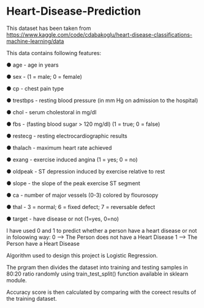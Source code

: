# Heart-Disease-Prediction

This dataset has been taken from https://www.kaggle.com/code/cdabakoglu/heart-disease-classifications-machine-learning/data

This data contains following features:

● age - age in years 

● sex - (1 = male; 0 = female) 

● cp - chest pain type 

● trestbps - resting blood pressure (in mm Hg on admission to the hospital) 

● chol - serum cholestoral in mg/dl 

● fbs - (fasting blood sugar > 120 mg/dl) (1 = true; 0 = false) 

● restecg - resting electrocardiographic results 

● thalach - maximum heart rate achieved 

● exang - exercise induced angina (1 = yes; 0 = no) 

● oldpeak - ST depression induced by exercise relative to rest 

● slope - the slope of the peak exercise ST segment 

● ca - number of major vessels (0-3) colored by flourosopy 

● thal - 3 = normal; 6 = fixed defect; 7 = reversable defect 

● target - have disease or not (1=yes, 0=no)

I have used 0 and 1 to predict whether a person have a heart disease or not in foloowing way:
       0 --> The Person does not have a Heart Disease
       1 --> The Person have a Heart Disease

Algorithm used to design this project is Logistic Regression.

The prgram then divides the dataset into training and testing samples in 80:20 ratio randomly using train_test_split() function available in sklearn module.

Accuracy score is then calculated by comparing with the coreect results of the training dataset.
